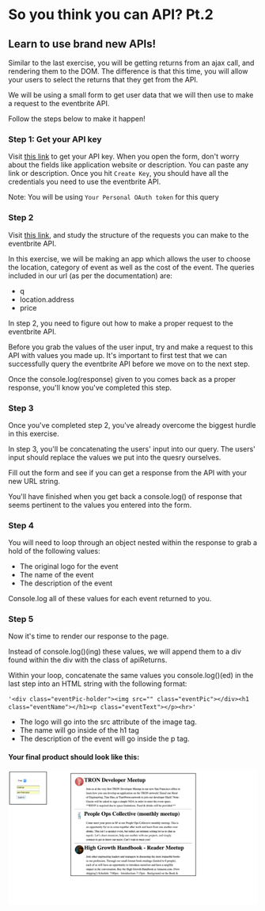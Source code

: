 # So you think you can API? Pt.2

## Learn to use brand new APIs!

Similar to the last exercise, you will be getting returns from an ajax call, and rendering them to the DOM. The difference is that this time, you will allow your users to select the returns that they get from the API.

We will be using a small form to get user data that we will then use to make a request to the eventbrite API.

Follow the steps below to make it happen!

### Step 1: Get your API key

Visit [this link](https://www.eventbrite.com/myaccount/apps/) to get your API key. When you open the form, don't worry about the fields like application website or description. You can paste any link or description. Once you hit `Create Key`, you should have all the credentials you need to use the eventbrite API.

Note: You will be using `Your Personal OAuth token` for this query

### Step 2
Visit [this link](https://www.eventbrite.com/developer/v3/endpoints/events/), and study the structure of the requests you can make to the eventbrite API. 

In this exercise, we will be making an app which allows the user to choose the location, category of event as well as the cost of the event. The queries included in our url (as per the documentation) are: 

- q
- location.address
- price

In step 2, you need to figure out how to make a proper request to the eventbrite API. 

Before you grab the values of the user input, try and make a request to this API with values you made up. It's important to first test that we can successfully query the eventbrite API before we move on to the next step.

Once the console.log(response) given to you comes back as a proper response, you'll know you've completed this step.

### Step 3
Once you've completed step 2, you've already overcome the biggest hurdle in this exercise. 

In step 3, you'll be concatenating the users' input into our query. The users' input should replace the values we put into the quesry ourselves. 

Fill out the form and see if you can get a response from the API with your new URL string.

You'll have finished when you get back a console.log() of response that seems pertinent to the values you entered into the form.

### Step 4
You will need to loop through an object nested within the response to grab a hold of the following values:

- The original logo for the event
- The name of the event
- The description of the event

Console.log all of these values for each event returned to you. 

### Step 5

Now it's time to render our response to the page. 

Instead of console.log()(ing) these values, we will append them to a div found within the div with the class of apiReturns.

Within your loop, concatenate the same values you console.log()(ed) in the last step into an HTML string with the following format:

```
'<div class="eventPic-holder"><img src="" class="eventPic"></div><h1 class="eventName"></h1><p class="eventText"></p><hr>'

```

- The logo will go into the src attribute of the image tag.
- The name will go inside of the h1 tag
- The description of the event will go inside the p tag.

#### Your final product should look like this: 

<img src="demo.png">